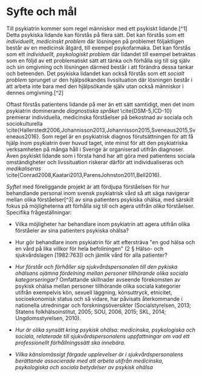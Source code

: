 # Syfte och mål

Till psykiatrin kommer som regel människor med ett psykiskt lidande.[^1] Detta psykiska lidande kan förstås på flera sätt. Det kan förstås som ett *individuellt, medicinskt problem* där lösningen på problemet följaktligen består av en medicinsk åtgärd, till exempel psykofarmaka. Det kan förstås som ett *individuellt, psykologiskt problem* där lidandet till exempel betraktas som en följd av ett problematiskt sätt att tänka och förhålla sig till sig själv och sin omgivning och lösningen därmed består i att förändra dessa tankar och beteenden. Det psykiska lidandet kan också förstås som ett *socialt problem* sprunget ur den hjälpsökandes livssituation där lösningen består i att arbeta inte bara med den hjälpsökande själv utan också människor i dennes omgivning.[^2]

Oftast förstås patientens lidande på mer än ett sätt samtidigt, men det inom psykiatrin dominerande *diagnostiska språket* \cite{DSM-5,ICD-10} premierar individuella, medicinska förståelser på bekostnad av sociala och sociokulturella \cite{Hallerstedt2006,Johannisson2013,Johannisson2015,Sveneaus2015,Sveneaus2016}. Som regel är en psykiatrisk diagnos förutsättningen för att få hjälp inom psykiatrin över huvud taget, inte minst för att den psykiatriska verksamheten på många håll i Sverige är organiserad utifrån diagnoser. Även psykiskt lidande som i första hand har att göra med patientens sociala omständigheter och livssituation riskerar därför att individualiseras och *medikaliseras* \cite{Conrad2008,Kaatari2013,ParensJohnston2011,Bell2016). 

*Syftet* med föreliggande projekt är att fördjupa förståelsen för hur behandlande personal inom svensk psykiatrisk vård så att säga navigerar mellan olika förståelser[^3] av sina patienters psykiska ohälsa, med särskilt fokus på möjligheterna att förhålla sig till och agera utifrån *olika* förståelser. Specifika frågeställningar:

* Vilka möjligheter har behandlare inom psykiatrin att agera utifrån olika förståeler av sina patienters psykiska ohälsa?

* Hur gör behandlare inom psykiatrin för att eftersträva "en god hälsa och en vård på lika villkor för hela befoliningen" (2 § Hälso- och sjukvårdslagen [1982:763]) och jämlik vård för alla patienter?

<!-- ”En god hälsa och en vård på lika villkor för hela befolkningen”, är en målsättning för sjukvården i Hälso och sjukvårdslagen (HSL, 2 §). Utöver denna övergripande               målsättning har många vårdorganisationer även framtagit lokala policys och riktlinjer avseende exempelvis jämställdhet, likebhehandling eller mångfald (t ex: Stockholms läns landsting, 2006, 2011, 2014-16). Frågeställningen syftar till ett belysa hur dessa ideal och målsättningar "landar" hos sjukvårdspersonalen och kommer till uttryck i patientkontakten.
 -->  

* *Hur förstår och förhåller sig sjukvårdspersonalen till den pykiska ohälsans ojämna fördelning mellan personer tillhörande olika sociala kategorseringar?*
Omfattande skillnader avseende förekomsten av psykisk ohälsa mellan personer tillhörande olika sociala kategorier utifrån exempelvis kön, sexuell läggning, könsuttryck, etnicitet, socioekonomisk status och så vidare, har påvisats återkommande i nationella utredningar och forskningsöversikter (Socialstyrelsen, 2013; Statens folkhälsoinstitut, 2005; SOU, 2006, 2015; SKL, 2014; Ungdomsstyrelsen, 2010). 
    
* *Hur är olika synsätt kring psykisk ohälsa: medicinska, psykologiska och sociala, relaterade till sjukvårdspersonalens uppfattningar om vad ett professionellt förhållningssätt ska innebära.*

* *Vilka känslomässigt färgade upplevelser är i sjukvårdspersonalens berättande associerade med att arbeta utifrån medicinska, psykologiska och sociala betydelser av psykisk ohälsa*

